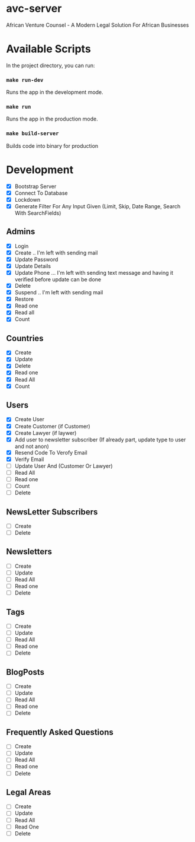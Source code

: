 # avc-server

African Venture Counsel - A Modern Legal Solution For African Businesses

# Available Scripts

In the project directory, you can run:

### `make run-dev`

Runs the app in the development mode.

### `make run`

Runs the app in the production mode.

### `make build-server`

Builds code into binary for production

# Development

- [x] Bootstrap Server
- [x] Connect To Database
- [x] Lockdown
- [x] Generate Filter For Any Input Given (Limit, Skip, Date Range, Search With SearchFields)

## Admins

- [x] Login
- [x] Create .. I'm left with sending mail
- [x] Update Password
- [x] Update Details
- [x] Update Phone ... I'm left with sending text message and having it verified before update can be done
- [x] Delete
- [x] Suspend .. I'm left with sending mail
- [x] Restore
- [x] Read one
- [x] Read all
- [x] Count

## Countries

- [x] Create
- [x] Update
- [x] Delete
- [x] Read one
- [x] Read All
- [x] Count

## Users

- [x] Create User
- [x] Create Customer (if Customer)
- [x] Create Lawyer (if laywer)
- [x] Add user to newsletter subscriber (If already part, update type to user and not anon)
- [x] Resend Code To Verofy Email
- [x] Verify Email
- [ ] Update User And (Customer Or Lawyer)
- [ ] Read All
- [ ] Read one
- [ ] Count
- [ ] Delete

## NewsLetter Subscribers

- [ ] Create
- [ ] Delete

## Newsletters

- [ ] Create
- [ ] Update
- [ ] Read All
- [ ] Read one
- [ ] Delete

## Tags

- [ ] Create
- [ ] Update
- [ ] Read All
- [ ] Read one
- [ ] Delete

## BlogPosts

- [ ] Create
- [ ] Update
- [ ] Read All
- [ ] Read one
- [ ] Delete

## Frequently Asked Questions

- [ ] Create
- [ ] Update
- [ ] Read All
- [ ] Read one
- [ ] Delete

## Legal Areas

- [ ] Create
- [ ] Update
- [ ] Read All
- [ ] Read One
- [ ] Delete
